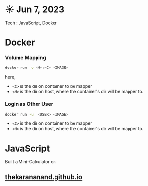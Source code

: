 # ☀️ Jun 7, 2023
Tech : JavaScript, Docker


# Docker 

### Volume Mapping

``` bash
docker run -v <H>:<C> <IMAGE> 
```

here,
- `<C>` is the dir on container to be mapper
- `<H>` is the dir on host, where the container's dir will be mapper to.

### Login as Other User

``` bash
docker run -u  <USER> <IMAGE> 
```
- `<C>` is the dir on container to be mapper
- `<H>` is the dir on host, where the container's dir will be mapper to.

# JavaScript

Built a Mini-Calculator on
## [thekarananand.github.io](thekarananand.github.io)